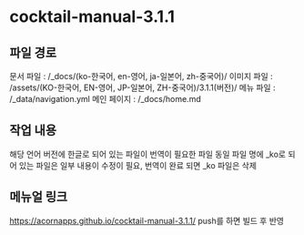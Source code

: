 # cocktail-manual-3.1.1

## 파일 경로
 문서 파일 : /_docs/(ko-한국어, en-영어, ja-일본어, zh-중국어)/
 이미지 파일 : /assets/(KO-한국어, EN-영어, JP-일본어, ZH-중국어)/3.1.1(버전)/
 메뉴 파일 : /_data/navigation.yml
 메인 페이지 : /_docs/home.md

## 작업 내용
해당 언어 버전에 한글로 되어 있는 파일이 번역이 필요한 파일
동일 파일 명에 _ko로 되어 있는 파일은 일부 내용이 수정이 필요, 번역이 완료 되면 _ko 파일은 삭제

## 메뉴얼 링크
  https://acornapps.github.io/cocktail-manual-3.1.1/
  push를 하면 빌드 후 반영